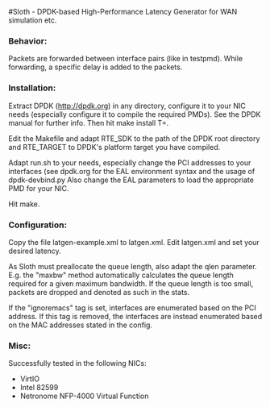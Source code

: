#Sloth - DPDK-based High-Performance Latency Generator for WAN simulation etc.

### Behavior: 

Packets are forwarded between interface pairs (like in testpmd). While forwarding, a specific delay is added
to the packets.

### Installation:

Extract DPDK (http://dpdk.org) in any directory, configure it to your NIC needs (especially configure it to compile the required
PMDs). See the DPDK manual for further info. Then hit make install T=<your target>.

Edit the Makefile and adapt RTE\_SDK to the path of the DPDK root directory and RTE\_TARGET to DPDK's platform target you have
compiled.

Adapt run.sh to your needs, especially change the PCI addresses to your interfaces (see dpdk.org for the EAL environment syntax and 
the usage of dpdk-devbind.py Also change the EAL parameters to load the appropriate PMD for your NIC.

Hit make.



### Configuration:

Copy the file latgen-example.xml to latgen.xml. Edit latgen.xml and set your desired latency. 

As Sloth must preallocate the queue length, also adapt the qlen parameter. E.g. the "maxbw" method automatically 
calculates the queue length required for a given maximum bandwidth. If the queue length is too small, packets
are dropped and denoted as such in the stats.

If the "ignoremacs" tag is set, interfaces are enumerated based on the PCI address. If this tag is removed, the
interfaces are instead enumerated based on the MAC addresses stated in the config.

### Misc:

Successfully tested in the following NICs:

- VirtIO
- Intel 82599
- Netronome NFP-4000 Virtual Function
